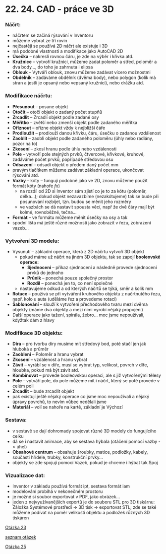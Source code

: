 
# 22. 24. CAD - práce ve 3D
### Náčrt:
* náčrtem se začíná rýsování v Inventoru
* můžeme vybrat ze tří rovin
* nejčastěji se používá 2D náčrt ale existuje i 3D
* má podobné vlastnosti a modifikace jako AutoCAD 2D
* **Úsečka** – nakreslí rovnou čáru, je zde na výběr i křivka atd.
* **Kružnice** – vytvoří kružnici, můžeme zadat poloměr a střed, poloměr a dva body…, do toho je zahrnuta i elipsa
* **Oblouk** – Vytváří oblouk, znovu můžeme zadávat vícero možnostmi
* **Obdélník** – zadáváme obdélník (dvěma body), nebo polygon (kolik má stran a jestli je opsaný nebo vepsaný kružnici), nebo drážku atd.
  
### Modifikace náčrtu:
* **Přesunout** – posune objekt
* **Otočit** – otočí objekt o zadaný počet stupňů
* **Zrcadlit** – Zrcadlí objekt podle zadané osy
* **Měřítko** – zvětší nebo zmenší objekt podle zadaného měřítka
* **Oříznout** – ořízne objekt vždy k nejbližší čáře
* **Prodloužit** – prodlouží danou křivku, čáru, úsečku o zadanou vzdálenost
* **Zaoblit** – zaoblí objekt podle zadaného poloměru (úhly nebo radiány, pozor na to)
* **Zkosení** – zkosí hranu podle úhlu nebo vzdálenosti
* **Pole** – vytvoří pole stejných prvků, čtvercové, křivkové, kruhové, zadáváme počet prvků, popřípadě středovou osu
* **Odsazení** – odsadí objekt o předem daný počet mm
* pravým tlačítkem můžeme zadávat základní operace, ukončovat rýsování atd.
* **Vazby** – kóty – fungují podobně jako ve 2D, znovu můžeme použít formát kóty (nahoře *fx*)
  * na rozdíl od 2D si Inventor sám zjistí co je to za kótu (poloměr, délka…); dokud objekt nezavazbíme (nezakótujeme) tak se bude při posunování rozbíjet, tzn. budou se měnit jeho rozměry
  * ve vazbách se dá nastavit spousta věcí, např že dvě čáry mají být kolmé,  rovnoběžné, tečna…
* **Formát** – ve formátu můžeme měnit úsečky na osy a tak
* spodní lišta má ještě různé možnosti jako zobrazit v řezu, zobrazení vazeb…
  
### Vytvoření 3D modelu:
* Vysunutí – základní operace, která z 2D náčrtu vytvoří 3D objekt
  * pokud máme už náčrt na jiném 3D objektu, tak se zapojí **booleovské operace:**
    * **Sjednocení** – příkaz sjednocení a následně provede sjednocení prvků do jednoho
    * **Průnik** – ponechá pouze společný prostor
    * **Rozdíl** – ponechá jen to, co není společné 
  * nastavujeme odkud a od kterých náčrtů se týká, směr a kolik mm
* **Rotace** – používá se při vytváření kruhového objektu z načrtnutého řezu, např. kolo u auta (uděláme řez a provedeme rotaci)
* **Šablonování** – slouží k vytvoření přechodového tvaru mezi dvěma objekty (máme dva objekty a mezi nimi vyrobí nějaký propojení)
* Další operace jako tažení, spirála, žebro… moc jsme nepoužívali, kdyžtak dám z hlavy

### Modifikace 3D objektu:
* **Díra** – pro tvorbu díry musíme mít středový bod, poté stačí jen jak hluboká a průměr
* **Zaoblení** – Poloměr a hranu vybrat
* **Zkosení** – vzdálenost a hranu vybrat
* **Závit** – vyrábí se v díře, musí se vybrat typ, velikost, povrch v díře, hloubka, pokud má být závit atd.
* **Kombinovat** – provede booleovskou operaci, ale s již vytvořenými tělesy
* **Pole** – vytváří pole, do pole můžeme mít i náčrt, který se poté provede v celém poli
* **Zrcadlit** – bude zrcadlit objekt
* pak existují ještě nějaký operace co jsme moc nepoužívali a nějaký úpravy povrchů, to nevím vůbec nedělali jsme
* **Materiál** – volí se nahoře na kartě, základní je Výchozí

### Sestava:
* v sestavě se dají dohromady spojovat různé 3D modely do fungujícího celku
* dá se i nastavit animace, aby se sestava hýbala (otáčení pomocí vazby -> úhel)
* **Obsahové centrum** – obsahuje šroubky, matice, podložky, kabely, součásti hřídele, trubky, konstrukční prvky…
* objekty se zde spojují pomocí Vazeb, pokud je chceme i hýbat tak Spoj
  
### Vizualizace dat:
* Inventor v základu používá formát ipt, sestava formát iam
* modelování probíhá v nekonečném prostoru
* je možné si soubor exportovat v PDF, jako obrázek…
* jeden z nejvyužívanějších exportů je do souboru STL pro 3D tiskárnu: Záložka Systémové prostředí -> 3D tisk -> exportovat STL; zde se také můžeme podívat na poměr velikosti objektu a podložek různých 3D tiskáren

[Otázka 23](23HW.md)

[seznam otázek](seznam_otazek.md)
                                
[Otázka 25](25HW.md)